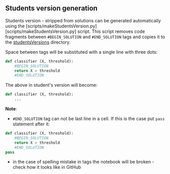 
## Students version generation

Students version - stripped from solutions can be generated automatically using the 
[scripts/makeStudentsVersion.py][scripts/makeStudentsVersion.py] script.
This script removes code fragments between `#BEGIN_SOLUTION` and `#END_SOLUTION` tags
and copies it to the [studentsVersions](studentsVersions) directory.


Space between tags will be substituted with a single line with three dots: 

``` python
def classifier (X, threshold):
    #BEGIN_SOLUTION
    return X > threshold
    #END_SOLUTION
```

The above in student's version will become:
``` python
def classifier (X, threshold):
    ...
```

**Note**:
* ```#END_SOLUTION``` tag can not be last line in a cell. If this is the case put ```pass``` statement after it:

``` python
def classifier (X, threshold):
    #BEGIN_SOLUTION
    return X > threshold
    #END_SOLUTION
pass    
```
* in the case of spelling mistake in tags the notebook will be broken - check how it looks like in GitHub